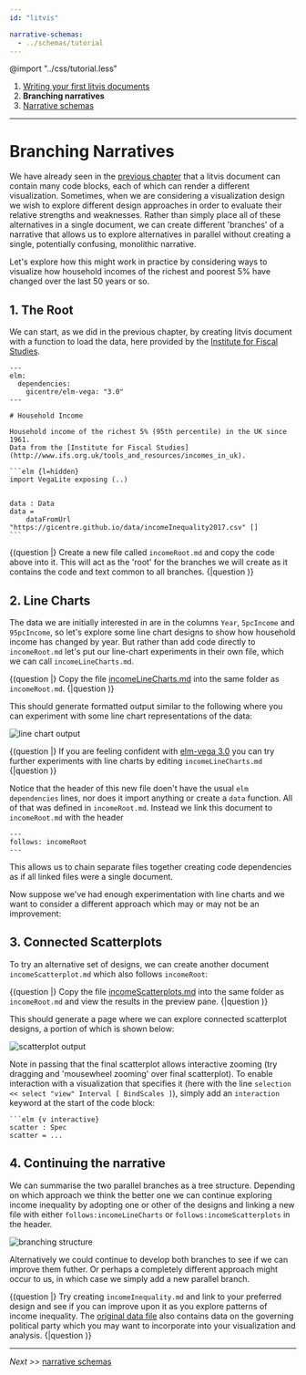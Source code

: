 ```yaml
---
id: "litvis"

narrative-schemas:
  - ../schemas/tutorial
---
```


@import "../css/tutorial.less"

1.  [Writing your first litvis documents](intro1.md)
2.  **Branching narratives**
3.  [Narrative schemas](intro3.md)

---

# Branching Narratives

We have already seen in the [previous chapter](intro1.md) that a litvis document can contain many code blocks, each of which can render a different visualization.
Sometimes, when we are considering a visualization design we wish to explore different design approaches in order to evaluate their relative strengths and weaknesses.
Rather than simply place all of these alternatives in a single document, we can create different 'branches' of a narrative that allows us to explore alternatives in parallel without creating a single, potentially confusing, monolithic narrative.

Let's explore how this might work in practice by considering ways to visualize how household incomes of the richest and poorest 5% have changed over the last 50 years or so.

## 1. The Root

We can start, as we did in the previous chapter, by creating litvis document with a function to load the data, here provided by the [Institute for Fiscal Studies](http://www.ifs.org.uk/tools_and_resources/incomes_in_uk).

````
---
elm:
  dependencies:
    gicentre/elm-vega: "3.0"
---

# Household Income

Household income of the richest 5% (95th percentile) in the UK since 1961.
Data from the [Institute for Fiscal Studies](http://www.ifs.org.uk/tools_and_resources/incomes_in_uk).

```elm {l=hidden}
import VegaLite exposing (..)


data : Data
data =
    dataFromUrl "https://gicentre.github.io/data/incomeInequality2017.csv" []
```
````

{(question |}
Create a new file called `incomeRoot.md` and copy the code above into it.
This will act as the 'root' for the branches we will create as it contains the code and text common to all branches.
{|question )}

## 2. Line Charts

The data we are initially interested in are in the columns `Year`, `5pcIncome` and `95pcIncome`, so let's explore some line chart designs to show how household income has changed by year.
But rather than add code directly to `incomeRoot.md` let's put our line-chart experiments in their own file, which we can call `incomeLineCharts.md`.

{(question |}
Copy the file [incomeLineCharts.md](incomeLineCharts.md) into the same folder as `incomeRoot.md`.
{|question )}

This should generate formatted output similar to the following where you can experiment with some line chart representations of the data:

![line chart output](images/linecharts.png)

{(question |}
If you are feeling confident with [elm-vega 3.0](https://package.elm-lang.org/packages/gicentre/elm-vega/3.0.1) you can try further experiments with line charts by editing `incomeLineCharts.md`
{|question )}

Notice that the header of this new file doen't have the usual `elm dependencies` lines, nor does it import anything or create a `data` function.
All of that was defined in `incomeRoot.md`.
Instead we link this document to `incomeRoot.md` with the header

```
---
follows: incomeRoot
---
```

This allows us to chain separate files together creating code dependencies as if all linked files were a single document.

Now suppose we've had enough experimentation with line charts and we want to consider a different approach which may or may not be an improvement:

## 3. Connected Scatterplots

To try an alternative set of designs, we can create another document `incomeScatterplot.md` which also follows `incomeRoot`:

{(question |}
Copy the file [incomeScatterplots.md](incomeScatterplots.md) into the same folder as `incomeRoot.md` and view the results in the preview pane.
{|question )}

This should generate a page where we can explore connected scatterplot designs, a portion of which is shown below:

![scatterplot output](images/scatterplots.png)

Note in passing that the final scatterplot allows interactive zooming (try dragging and 'mousewheel zooming' over final scatterplot).
To enable interaction with a visualization that specifies it (here with the line `selection << select "view" Interval [ BindScales ]`), simply add an `interaction` keyword at the start of the code block:

````
```elm {v interactive}
scatter : Spec
scatter = ...
````

## 4. Continuing the narrative

We can summarise the two parallel branches as a tree structure.
Depending on which approach we think the better one we can continue exploring income inequality by adopting one or other of the designs and linking a new file with either `follows:incomeLineCharts` or `follows:incomeScatterplots` in the header.

![branching structure](images/branching.png)

Alternatively we could continue to develop both branches to see if we can improve them futher.
Or perhaps a completely different approach might occur to us, in which case we simply add a new parallel branch.

{(question |}
Try creating `incomeInequality.md` and link to your preferred design and see if you can improve upon it as you explore patterns of income inequality.
The [original data file](https://gicentre.github.io/data/incomeInequality2017.csv) also contains data on the governing political party which you may want to incorporate into your visualization and analysis.
{|question )}

---

_Next >>_ [narrative schemas](intro3.md)
